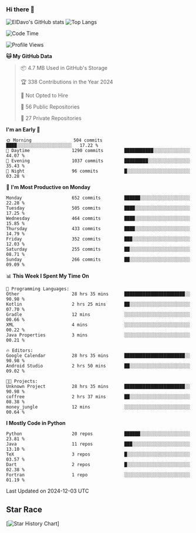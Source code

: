 ### Hi there 👋
![ElDavo's GitHub stats](https://github-readme-stats.vercel.app/api?username=ElDavoo&show_icons=true&theme=chartreuse-dark)
![Top Langs](https://github-readme-stats.vercel.app/api/top-langs/?username=ElDavoo&theme=chartreuse-dark&layout=compact)

<!--START_SECTION:waka-->
![Code Time](http://img.shields.io/badge/Code%20Time-2%2C202%20hrs%2015%20mins-blue)

![Profile Views](http://img.shields.io/badge/Profile%20Views-6-blue)

**🐱 My GitHub Data** 

> 📦 4.7 MB Used in GitHub's Storage 
 > 
> 🏆 338 Contributions in the Year 2024
 > 
> 🚫 Not Opted to Hire
 > 
> 📜 56 Public Repositories 
 > 
> 🔑 27 Private Repositories 
 > 
**I'm an Early 🐤** 

```text
🌞 Morning                504 commits         ████░░░░░░░░░░░░░░░░░░░░░   17.22 % 
🌆 Daytime                1290 commits        ███████████░░░░░░░░░░░░░░   44.07 % 
🌃 Evening                1037 commits        █████████░░░░░░░░░░░░░░░░   35.43 % 
🌙 Night                  96 commits          █░░░░░░░░░░░░░░░░░░░░░░░░   03.28 % 
```
📅 **I'm Most Productive on Monday** 

```text
Monday                   652 commits         ██████░░░░░░░░░░░░░░░░░░░   22.28 % 
Tuesday                  505 commits         ████░░░░░░░░░░░░░░░░░░░░░   17.25 % 
Wednesday                464 commits         ████░░░░░░░░░░░░░░░░░░░░░   15.85 % 
Thursday                 433 commits         ████░░░░░░░░░░░░░░░░░░░░░   14.79 % 
Friday                   352 commits         ███░░░░░░░░░░░░░░░░░░░░░░   12.03 % 
Saturday                 255 commits         ██░░░░░░░░░░░░░░░░░░░░░░░   08.71 % 
Sunday                   266 commits         ██░░░░░░░░░░░░░░░░░░░░░░░   09.09 % 
```


📊 **This Week I Spent My Time On** 

```text
💬 Programming Languages: 
Other                    28 hrs 35 mins      ███████████████████████░░   90.98 % 
Kotlin                   2 hrs 25 mins       ██░░░░░░░░░░░░░░░░░░░░░░░   07.70 % 
Gradle                   12 mins             ░░░░░░░░░░░░░░░░░░░░░░░░░   00.66 % 
XML                      4 mins              ░░░░░░░░░░░░░░░░░░░░░░░░░   00.22 % 
Java Properties          3 mins              ░░░░░░░░░░░░░░░░░░░░░░░░░   00.21 % 

🔥 Editors: 
Google Calendar          28 hrs 35 mins      ███████████████████████░░   90.98 % 
Android Studio           2 hrs 50 mins       ██░░░░░░░░░░░░░░░░░░░░░░░   09.02 % 

🐱‍💻 Projects: 
Unknown Project          28 hrs 35 mins      ███████████████████████░░   90.98 % 
coffree                  2 hrs 37 mins       ██░░░░░░░░░░░░░░░░░░░░░░░   08.38 % 
money_jungle             12 mins             ░░░░░░░░░░░░░░░░░░░░░░░░░   00.64 % 
```

**I Mostly Code in Python** 

```text
Python                   20 repos            ██████░░░░░░░░░░░░░░░░░░░   23.81 % 
Java                     11 repos            ███░░░░░░░░░░░░░░░░░░░░░░   13.10 % 
TeX                      3 repos             █░░░░░░░░░░░░░░░░░░░░░░░░   03.57 % 
Dart                     2 repos             █░░░░░░░░░░░░░░░░░░░░░░░░   02.38 % 
Fortran                  1 repo              ░░░░░░░░░░░░░░░░░░░░░░░░░   01.19 % 
```




 Last Updated on 2024-12-03 UTC
<!--END_SECTION:waka-->

## Star Race

[![Star History Chart](https://api.star-history.com/svg?repos=ElDavoo/WhatsApp-Crypt14-Crypt15-Decrypter,ElDavoo/TuringOS,EliteAndroidApps/WhatsApp-Crypt12-Decrypter,KnugiHK/Whatsapp-Chat-Exporter&type=Date)]
